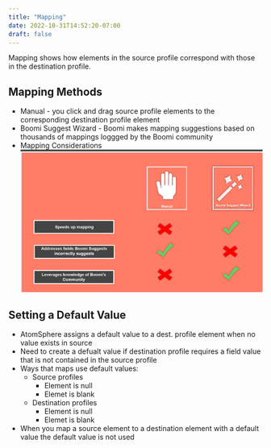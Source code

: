 ```yaml
---
title: "Mapping"
date: 2022-10-31T14:52:20-07:00
draft: false
---
```


Mapping shows how elements in the source profile correspond with those in the destination profile.

Mapping Methods
---------------
* Manual - you click and drag source profile elements to the corresponding destination profile element
* Boomi Suggest Wizard - Boomi makes mapping suggestions based on thousands of mappings loggged by the Boomi community
* Mapping Considerations ![Mapping Considerations](/static/mapping.considerations.png)

Setting a Default Value
-----------------------
* AtomSphere assigns a default value to a dest. profile element when no value exists in source
* Need to create a defualt value if destination profile requires a field value that is not contained in the source profile
* Ways that maps use default values:
    * Source profiles
        * Element is null
        * Elemet is blank
    * Destination profiles
        * Element is null
        * Elemet is blank
* When you map a source element to a destination element with a default value the default value is not used
